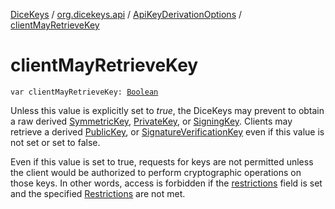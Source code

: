 [DiceKeys](../../index.md) / [org.dicekeys.api](../index.md) / [ApiKeyDerivationOptions](index.md) / [clientMayRetrieveKey](./client-may-retrieve-key.md)

# clientMayRetrieveKey

`var clientMayRetrieveKey: `[`Boolean`](https://kotlinlang.org/api/latest/jvm/stdlib/kotlin/-boolean/index.html)

Unless this value is explicitly set to *true*, the DiceKeys may prevent
to obtain a raw derived [SymmetricKey](../../org.dicekeys.crypto.seeded/-symmetric-key/index.md),
[PrivateKey](../../org.dicekeys.crypto.seeded/-private-key/index.md), or
[SigningKey](../../org.dicekeys.crypto.seeded/-signing-key/index.md).
Clients may retrieve a derived [PublicKey](../../org.dicekeys.crypto.seeded/-public-key/index.md),
or [SignatureVerificationKey](../../org.dicekeys.crypto.seeded/-signature-verification-key/index.md) even if this value
is not set or set to false.

Even if this value is set to true, requests for keys are not permitted unless
the client would be authorized to perform cryptographic operations on those keys.
In other words, access is forbidden if the [restrictions](restrictions.md) field is set and the
specified [Restrictions](-restrictions/index.md) are not met.

